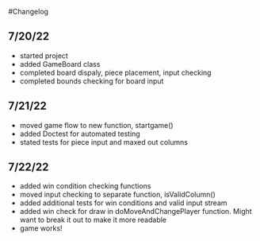 #Changelog
## 7/20/22
- started project
- added GameBoard class
- completed board dispaly, piece placement, input checking
- completed bounds checking for board input
## 7/21/22
- moved game flow to new function, startgame()
- added Doctest for automated testing
- stated tests for piece input and maxed out columns
## 7/22/22
- added win condition checking functions
- moved input checking to separate function, isValidColumn()
- added additional tests for win conditions and valid input stream
- added win check for draw in doMoveAndChangePlayer function. Might want to break it out to make it more readable
- game works!
